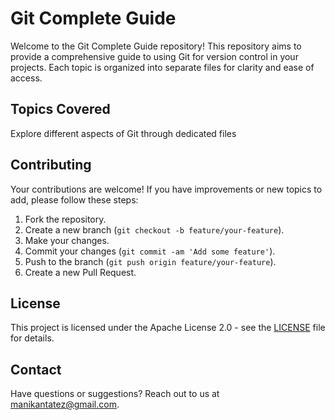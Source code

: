 # Git Complete Guide

Welcome to the Git Complete Guide repository! This repository aims to provide a comprehensive guide to using Git for version control in your projects. Each topic is organized into separate files for clarity and ease of access.

## Topics Covered

Explore different aspects of Git through dedicated files

## Contributing

Your contributions are welcome! If you have improvements or new topics to add, please follow these steps:

1. Fork the repository.
2. Create a new branch (`git checkout -b feature/your-feature`).
3. Make your changes.
4. Commit your changes (`git commit -am 'Add some feature'`).
5. Push to the branch (`git push origin feature/your-feature`).
6. Create a new Pull Request.

## License

This project is licensed under the Apache License 2.0 - see the [LICENSE](./LICENSE) file for details.

## Contact

Have questions or suggestions? Reach out to us at [manikantatez@gmail.com](mailto:manikantatez@gmail.com).
